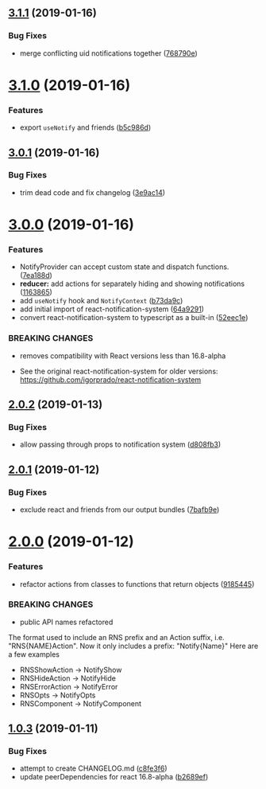## [3.1.1](https://github.com/justindujardin/rns-redux/compare/v3.1.0...v3.1.1) (2019-01-16)


### Bug Fixes

* merge conflicting uid notifications together ([768790e](https://github.com/justindujardin/rns-redux/commit/768790e))

# [3.1.0](https://github.com/justindujardin/rns-redux/compare/v3.0.1...v3.1.0) (2019-01-16)


### Features

* export `useNotify` and friends ([b5c986d](https://github.com/justindujardin/rns-redux/commit/b5c986d))

## [3.0.1](https://github.com/justindujardin/rns-redux/compare/v3.0.0...v3.0.1) (2019-01-16)


### Bug Fixes

* trim dead code and fix changelog ([3e9ac14](https://github.com/justindujardin/rns-redux/commit/3e9ac14))

# [3.0.0](https://github.com/justindujardin/rns-redux/compare/v2.0.2...v3.0.0) (2019-01-16)


### Features

* NotifyProvider can accept custom state and dispatch functions. ([7ea188d](https://github.com/justindujardin/rns-redux/commit/7ea188d))
* **reducer:** add actions for separately hiding and showing notifications ([1163865](https://github.com/justindujardin/rns-redux/commit/1163865))
* add `useNotify` hook and `NotifyContext` ([b73da9c](https://github.com/justindujardin/rns-redux/commit/b73da9c))
* add initial import of react-notification-system ([64a9291](https://github.com/justindujardin/rns-redux/commit/64a9291))
* convert react-notification-system to typescript as a built-in ([52eec1e](https://github.com/justindujardin/rns-redux/commit/52eec1e))


### BREAKING CHANGES

* removes compatibility with React versions less than 16.8-alpha

 - See the original react-notification-system for older versions: https://github.com/igorprado/react-notification-system

## [2.0.2](https://github.com/justindujardin/rns-redux/compare/v2.0.1...v2.0.2) (2019-01-13)


### Bug Fixes

* allow passing through props to notification system ([d808fb3](https://github.com/justindujardin/rns-redux/commit/d808fb3))

## [2.0.1](https://github.com/justindujardin/rns-redux/compare/v2.0.0...v2.0.1) (2019-01-12)


### Bug Fixes

* exclude react and friends from our output bundles ([7bafb9e](https://github.com/justindujardin/rns-redux/commit/7bafb9e))

# [2.0.0](https://github.com/justindujardin/rns-redux/compare/v1.0.3...v2.0.0) (2019-01-12)


### Features

* refactor actions from classes to functions that return objects ([9185445](https://github.com/justindujardin/rns-redux/commit/9185445))


### BREAKING CHANGES

* public API names refactored

The format used to include an RNS prefix and an Action suffix, i.e. "RNS{NAME}Action". Now it only includes a prefix: "Notify{Name}" Here are a few examples
 - RNSShowAction -> NotifyShow
 - RNSHideAction -> NotifyHide
 - RNSErrorAction -> NotifyError
 - RNSOpts -> NotifyOpts
 - RNSComponent -> NotifyComponent

## [1.0.3](https://github.com/justindujardin/rns-redux/compare/v1.0.2...v1.0.3) (2019-01-11)


### Bug Fixes

* attempt to create CHANGELOG.md ([c8fe3f6](https://github.com/justindujardin/rns-redux/commit/c8fe3f6))
* update peerDependencies for react 16.8-alpha ([b2689ef](https://github.com/justindujardin/rns-redux/commit/b2689ef))
